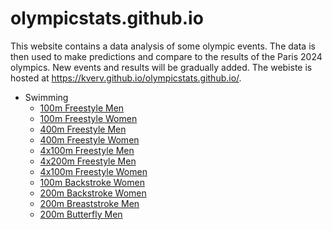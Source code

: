 # olympicstats.github.io

This website contains a data analysis of some olympic events. The data is then used to make predictions and compare to the results of the Paris 2024 olympics. New events and results will be gradually added. The webiste is hosted at https://kverv.github.io/olympicstats.github.io/.
* Swimming
    - [100m Freestyle Men](/swimming/100m_freestyle_men.md)
    - [100m Freestyle Women](/swimming/100m_freestyle_women.md)
    - [400m Freestyle Men](/swimming/400m_freestyle_men.md)
    - [400m Freestyle Women](/swimming/400m_freestyle_women.md)
    - [4x100m Freestyle Men](/swimming/4x100m_freestyle_men.md)
    - [4x200m Freestyle Men](/swimming/4x200m_freestyle_men.md)
    - [4x100m Freestyle Women](/swimming/4x100m_freestyle_men.md)
    - [100m Backstroke Women](/swimming/100m_backstroke_women.md)
    - [200m Backstroke Women](/swimming/200m_backstroke_women.md)
    - [200m Breaststroke Men](/swimming/200m_breaststroke_men.md)
    - [200m Butterfly Men](/swimming/200m_butterfly_men.md)
